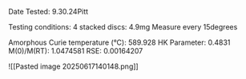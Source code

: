 Date Tested:  9.30.24Pitt

Testing conditions:
4 stacked discs: 4.9mg
Measure every 15degrees

Amorphous Curie temperature (°C): 589.928
HK Parameter: 0.4831
M(0)/M(RT): 1.0474581
RSE: 0.00164207 
<!-- PUBLISH STOP -->
![[Pasted image 20250617140148.png]]






